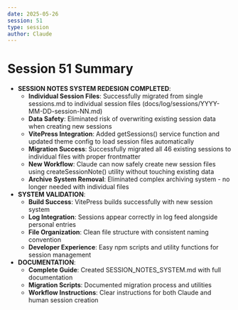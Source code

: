 ```yaml
---
date: 2025-05-26
session: 51
type: session
author: Claude
---
```


# Session 51 Summary

- **SESSION NOTES SYSTEM REDESIGN COMPLETED**:
  - **Individual Session Files**: Successfully migrated from single sessions.md to individual session files (docs/log/sessions/YYYY-MM-DD-session-NN.md)
  - **Data Safety**: Eliminated risk of overwriting existing session data when creating new sessions
  - **VitePress Integration**: Added getSessions() service function and updated theme config to load session files automatically
  - **Migration Success**: Successfully migrated all 46 existing sessions to individual files with proper frontmatter
  - **New Workflow**: Claude can now safely create new session files using createSessionNote() utility without touching existing data
  - **Archive System Removal**: Eliminated complex archiving system - no longer needed with individual files
- **SYSTEM VALIDATION**:
  - **Build Success**: VitePress builds successfully with new session system
  - **Log Integration**: Sessions appear correctly in log feed alongside personal entries
  - **File Organization**: Clean file structure with consistent naming convention
  - **Developer Experience**: Easy npm scripts and utility functions for session management
- **DOCUMENTATION**:
  - **Complete Guide**: Created SESSION_NOTES_SYSTEM.md with full documentation
  - **Migration Scripts**: Documented migration process and utilities
  - **Workflow Instructions**: Clear instructions for both Claude and human session creation